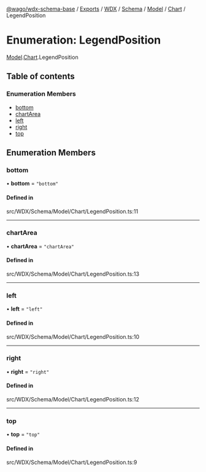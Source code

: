 [@wago/wdx-schema-base](../README.md) / [Exports](../modules.md) / [WDX](../modules/WDX.md) / [Schema](../modules/WDX.Schema.md) / [Model](../modules/WDX.Schema.Model.md) / [Chart](../modules/WDX.Schema.Model.Chart.md) / LegendPosition

# Enumeration: LegendPosition

[Model](../modules/WDX.Schema.Model.md).[Chart](../modules/WDX.Schema.Model.Chart.md).LegendPosition

## Table of contents

### Enumeration Members

- [bottom](WDX.Schema.Model.Chart.LegendPosition.md#bottom)
- [chartArea](WDX.Schema.Model.Chart.LegendPosition.md#chartarea)
- [left](WDX.Schema.Model.Chart.LegendPosition.md#left)
- [right](WDX.Schema.Model.Chart.LegendPosition.md#right)
- [top](WDX.Schema.Model.Chart.LegendPosition.md#top)

## Enumeration Members

### bottom

• **bottom** = ``"bottom"``

#### Defined in

src/WDX/Schema/Model/Chart/LegendPosition.ts:11

___

### chartArea

• **chartArea** = ``"chartArea"``

#### Defined in

src/WDX/Schema/Model/Chart/LegendPosition.ts:13

___

### left

• **left** = ``"left"``

#### Defined in

src/WDX/Schema/Model/Chart/LegendPosition.ts:10

___

### right

• **right** = ``"right"``

#### Defined in

src/WDX/Schema/Model/Chart/LegendPosition.ts:12

___

### top

• **top** = ``"top"``

#### Defined in

src/WDX/Schema/Model/Chart/LegendPosition.ts:9
